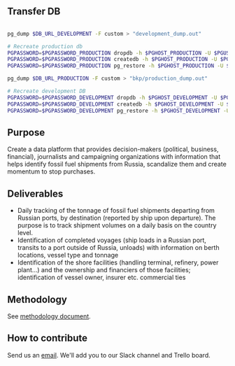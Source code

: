 
## Transfer DB
```bash

pg_dump $DB_URL_DEVELOPMENT -F custom > "development_dump.out"

# Recreate production db
PGPASSWORD=$PGPASSWORD_PRODUCTION dropdb -h $PGHOST_PRODUCTION -U $PGUSER_PRODUCTION -p $PGPORT_PRODUCTION --no-password "production"
PGPASSWORD=$PGPASSWORD_PRODUCTION createdb -h $PGHOST_PRODUCTION -U $PGUSER_PRODUCTION -p $PGPORT_PRODUCTION --no-password -T template0 "production"
PGPASSWORD=$PGPASSWORD_PRODUCTION pg_restore -h $PGHOST_PRODUCTION -U $PGUSER_PRODUCTION -p $PGPORT_PRODUCTION --no-password -d "production" "development_dump.out"

```

```bash
pg_dump $DB_URL_PRODUCTION -F custom > "bkp/production_dump.out"

# Recreate development DB
PGPASSWORD=$PGPASSWORD_DEVELOPMENT dropdb -h $PGHOST_DEVELOPMENT -U $PGUSER_DEVELOPMENT -p $PGPORT_DEVELOPMENT --no-password "development"
PGPASSWORD=$PGPASSWORD_DEVELOPMENT createdb -h $PGHOST_DEVELOPMENT -U $PGUSER_DEVELOPMENT -p $PGPORT_DEVELOPMENT --no-password -T template0 "development"
PGPASSWORD=$PGPASSWORD_DEVELOPMENT pg_restore -h $PGHOST_DEVELOPMENT -U $PGUSER_DEVELOPMENT -p $PGPORT_DEVELOPMENT --no-password -d "development" "bkp/production_dump.out"
``````

## Purpose
Create a data platform that provides decision-makers (political, business, financial), journalists and campaigning organizations with information that helps identify fossil fuel shipments from Russia, scandalize them and create momentum to stop purchases.

## Deliverables
- Daily tracking of the tonnage of fossil fuel shipments departing from Russian ports, by destination (reported by ship upon departure). The purpose is to track shipment volumes on a daily basis on the country level.
- Identification of completed voyages (ship loads in a Russian port, transits to a port outside of Russia, unloads) with information on berth locations, vessel type and tonnage
- Identification of the shore facilities (handling terminal, refinery, power plant…) and the ownership and financiers of those facilities; identification of vessel owner, insurer etc. commercial ties

## Methodology
See [methodology document](https://docs.google.com/document/d/19eB2Yk2mvx9fE1MXy1z5IYgRn11ag-OrzxCWUjxTMdo/edit?usp=sharing).

## How to contribute
Send us an [email](mailto:hubert@energyandcleanair.org). We'll add you to our Slack channel and Trello board.
